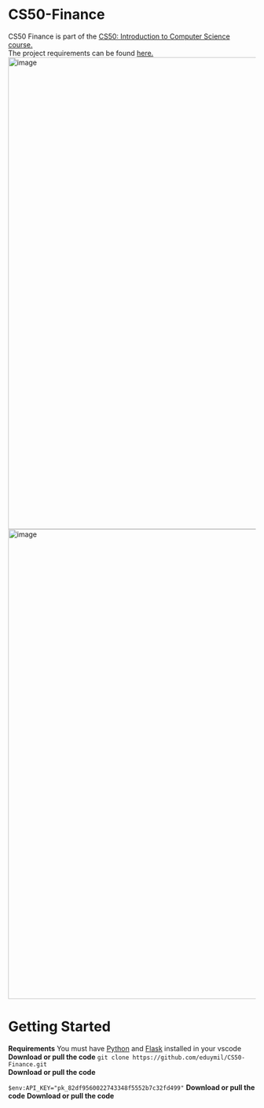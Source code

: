 # CS50-Finance
CS50 Finance is part of the <a href="https://cs50.harvard.edu/x/2022/">CS50: Introduction to Computer Science course.</a><br>
The project requirements can be found <a href = "https://cs50.harvard.edu/x/2022/psets/9/finance/">here.</a>
<img width="958" alt="image" src="https://user-images.githubusercontent.com/102196421/162103961-8ebbb7de-d811-4f52-9786-3130a740290b.png">
<img width="954" alt="image" src="https://user-images.githubusercontent.com/102196421/162104027-3dd64b11-a43d-4935-b34b-867700b8a278.png">
# Getting Started
<b>Requirements</b>
You must have <a href="https://code.visualstudio.com/docs/python/python-tutorial">Python</a> and <a href="https://code.visualstudio.com/docs/python/tutorial-flask">Flask</a> installed in your vscode
<b>Download or pull the code</b>
`git clone https://github.com/eduymil/CS50-Finance.git`<br>
<b>Download or pull the code</b>

`$env:API_KEY="pk_82df9560022743348f5552b7c32fd499"`
<b>Download or pull the code</b>
<b>Download or pull the code</b>
